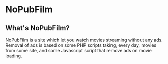 # NoPubFilm

## What's NoPubFilm?
NoPubFilm is a site which let you watch movies streaming without any ads.
Removal of ads is based on some PHP scripts taking, every day, movies from some site, and some Javascript script that remove ads on movie loading.
